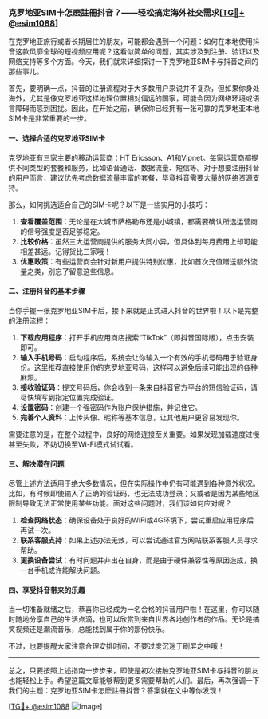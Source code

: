### 克罗地亚SIM卡怎麽註冊抖音？——轻松搞定海外社交需求[[TG💪+ @esim1088](https://t.me/s/esim1088)]

在克罗地亚旅行或者长期居住的朋友，可能都会遇到一个问题：如何在本地使用抖音这款风靡全球的短视频应用呢？这看似简单的问题，其实涉及到注册、验证以及网络支持等多个方面。今天，我们就来详细探讨一下克罗地亚SIM卡与抖音之间的那些事儿。

首先，要明确一点，抖音的注册流程对于大多数用户来说并不复杂，但如果你身处海外，尤其是像克罗地亚这样地理位置相对偏远的国家，可能会因为网络环境或语言障碍而感到困扰。因此，在开始之前，确保你已经拥有一张可靠的克罗地亚本地SIM卡是非常重要的一步。

#### 一、选择合适的克罗地亚SIM卡

克罗地亚有三家主要的移动运营商：HT Ericsson、A1和Vipnet。每家运营商都提供不同类型的套餐和服务，比如语音通话、数据流量、短信等。对于想要注册抖音的用户而言，建议优先考虑数据流量丰富的套餐，毕竟抖音需要大量的网络资源支持。

那么，如何挑选适合自己的SIM卡呢？以下是一些实用的小技巧：

1. **查看覆盖范围**：无论是在大城市萨格勒布还是小城镇，都需要确认所选运营商的信号强度是否足够稳定。
2. **比较价格**：虽然三大运营商提供的服务大同小异，但具体到每月费用上却可能相差甚远。记得货比三家哦！
3. **优惠政策**：有些运营商会针对新用户提供特别优惠，比如首次充值赠送额外流量之类，别忘了留意这些信息。

#### 二、注册抖音的基本步骤

当你手握一张克罗地亚SIM卡后，接下来就是正式进入抖音的世界啦！以下是完整的注册流程：

1. **下载应用程序**：打开手机应用商店搜索“TikTok”（即抖音国际版），点击安装即可。
2. **输入手机号码**：启动程序后，系统会让你输入一个有效的手机号码用于验证身份。这里推荐直接使用你的克罗地亚号码，这样可以避免后续可能出现的各种麻烦。
3. **接收验证码**：提交号码后，你会收到一条来自抖音官方平台的短信验证码，请尽快填写到指定位置完成验证。
4. **设置密码**：创建一个强密码作为账户保护措施，并记住它。
5. **完善个人资料**：上传头像、昵称等基本信息，让其他用户更容易发现你。

需要注意的是，在整个过程中，良好的网络连接至关重要。如果发现加载速度过慢甚至失败，不妨切换至Wi-Fi模式试试看。

#### 三、解决潜在问题

尽管上述方法适用于绝大多数情况，但在实际操作中仍有可能遇到各种意外状况。比如，有时候即使输入了正确的验证码，也无法成功登录；又或者是因为某些地区限制导致无法正常使用某些功能。面对这些问题时，我们该如何应对呢？

1. **检查网络状态**：确保设备处于良好的WiFi或4G环境下，尝试重启应用程序后再试一次。
2. **联系客服支持**：如果上述办法无效，可以尝试通过官方网站联系客服人员寻求帮助。
3. **更换设备尝试**：有时问题并非出在自身，而是由于硬件兼容性等原因造成，换一台手机或许能解决问题。

#### 四、享受抖音带来的乐趣

当一切准备就绪之后，恭喜你已经成为一名合格的抖音用户啦！在这里，你可以随时随地分享自己的生活点滴，也可以欣赏到来自世界各地创作者的作品。无论是搞笑视频还是潮流音乐，总能找到属于你的那份快乐。

不过，也要提醒大家注意合理安排时间，不要过度沉迷于刷屏之中哦！

---

总之，只要按照上述指南一步步来，即使是初次接触克罗地亚SIM卡与抖音的朋友也能轻松上手。希望这篇文章能够帮到更多需要帮助的人们。最后，再次强调一下我们的主题：克罗地亚SIM卡怎麽註冊抖音？答案就在文中等你发现！

[[TG💪+ @esim1088](https://t.me/s/esim1088) ![Image](https://i.postimg.cc/4NQfJmqS/Snipaste-2025-05-13-00-14-12.png)]